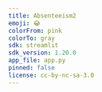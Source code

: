 ```yaml
---
title: Absenteeism2
emoji: 😂
colorFrom: pink
colorTo: gray
sdk: streamlit
sdk_version: 1.20.0
app_file: app.py
pinned: false
license: cc-by-nc-sa-3.0
---
```

